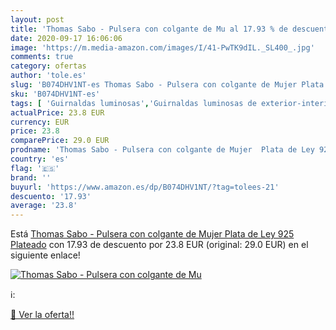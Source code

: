 ```yaml
---
layout: post
title: 'Thomas Sabo - Pulsera con colgante de Mu al 17.93 % de descuento'
date: 2020-09-17 16:06:06
image: 'https://m.media-amazon.com/images/I/41-PwTK9dIL._SL400_.jpg'
comments: true
category: ofertas
author: 'tole.es'
slug: 'B074DHV1NT-es Thomas Sabo - Pulsera con colgante de Mujer Plata de Ley...'
sku: 'B074DHV1NT-es'
tags: [ 'Guirnaldas luminosas','Guirnaldas luminosas de exterior-interior','Guirnaldas luminosas de interior','Iluminación','de','ley','plata', ]
actualPrice: 23.8 EUR
currency: EUR
price: 23.8
comparePrice: 29.0 EUR
prodname: 'Thomas Sabo - Pulsera con colgante de Mujer  Plata de Ley 925  Plateado'
country: 'es'
flag: '🇪🇸'
brand: ''
buyurl: 'https://www.amazon.es/dp/B074DHV1NT/?tag=tolees-21'
descuento: '17.93'
average: '23.8'
---
```


Está [Thomas Sabo - Pulsera con colgante de Mujer  Plata de Ley 925  Plateado](https://www.amazon.es/dp/B074DHV1NT/?tag=tolees-21) con 17.93 de descuento por 23.8 EUR (original: 29.0 EUR) en el siguiente enlace!

[![Thomas Sabo - Pulsera con colgante de Mu](https://m.media-amazon.com/images/I/41-PwTK9dIL._SL400_.jpg)](https://www.amazon.es/dp/B074DHV1NT/?tag=tolees-21)

ℹ️:


[🛒 Ver la oferta!!](https://www.amazon.es/dp/B074DHV1NT/?tag=tolees-21)

